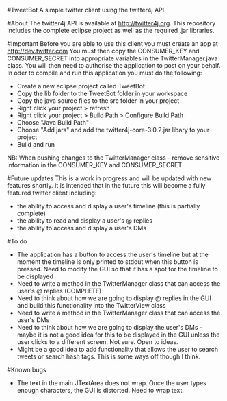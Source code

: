 #TweetBot
A simple twitter client using the twitter4j API.

#About
The twitter4j API is available at http://twitter4j.org. This repository includes the complete eclipse project as well as the required .jar libraries.

#Important
Before you are able to use this client you must create an app at http://dev.twitter.com
You must then copy the CONSUMER_KEY and CONSUMER_SECRET into appropriate variables in the TwitterManager.java class. You will then need to authorise the application to post on your behalf. 
In oder to compile and run this application you must do the following:
- Create a new eclipse project called TweetBot
- Copy the lib folder to the TweetBot folder in your workspace
- Copy the java source files to the src folder in your project
- Right click your project > refresh
- Right click your project > Build Path > Configure Build Path
- Choose "Java Build Path"
- Choose "Add jars" and add the twitter4j-core-3.0.2.jar libary to your project
- Build and run 

NB: When pushing changes to the TwitterManager class - remove sensitive information in the CONSUMER_KEY and CONSUMER_SECRET

#Future updates
This is a work in progress and will be updated with new features shortly. It is intended that in the future this will become a fully featured twitter client including:
- the ability to access and display a user's timeline (this is partially complete)
- the ability to read and display a user's @ replies
- the ability to access and display a user's DMs

#To do
- The application has a button to access the user's timeline but at the moment the timeline is only printed to stdout when this button is pressed. Need to modify the GUI so that it has a spot for the timeline to be displayed
- Need to write a method in the TwitterManager class that can access the user's @ replies (COMPLETE)
- Need to think about how we are going to display @ replies in the GUI and build this functionality into the TwitterView class
- Need to write a method in the TwitterManager class that can access the user's DMs
- Need to think about how we are going to display the user's DMs - maybe it is not a good idea for this to be displayed in the GUI unless the user clicks to a different screen. Not sure. Open to ideas. 
- Might be a good idea to add functionality that allows the user to  search tweets or search hash tags. This is some ways off though I think. 

#Known bugs
- The text in the main JTextArea does not wrap. Once the user types enough characters, the GUI is distorted. Need to wrap text.   